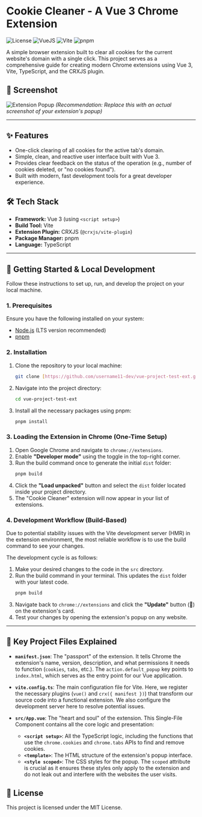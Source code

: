 # Cookie Cleaner - A Vue 3 Chrome Extension

![License](https://img.shields.io/badge/license-MIT-blue.svg)
![VueJS](https://img.shields.io/badge/Vue.js-3-42b883.svg)
![Vite](https://img.shields.io/badge/Vite-5-646cff.svg)
![pnpm](https://img.shields.io/badge/pnpm-10-f69220.svg)

A simple browser extension built to clear all cookies for the current website's domain with a single click. This project serves as a comprehensive guide for creating modern Chrome extensions using Vue 3, Vite, TypeScript, and the CRXJS plugin.

## 📸 Screenshot

![Extension Popup](./screenshot.png)
_(Recommendation: Replace this with an actual screenshot of your extension's popup)_

---

## ✨ Features

- One-click clearing of all cookies for the active tab's domain.
- Simple, clean, and reactive user interface built with Vue 3.
- Provides clear feedback on the status of the operation (e.g., number of cookies deleted, or "no cookies found").
- Built with modern, fast development tools for a great developer experience.

## 🛠️ Tech Stack

- **Framework:** Vue 3 (using `<script setup>`)
- **Build Tool:** Vite
- **Extension Plugin:** CRXJS (`@crxjs/vite-plugin`)
- **Package Manager:** pnpm
- **Language:** TypeScript

---

## 🚀 Getting Started & Local Development

Follow these instructions to set up, run, and develop the project on your local machine.

### 1. Prerequisites

Ensure you have the following installed on your system:

- [Node.js](https://nodejs.org/) (LTS version recommended)
- [pnpm](https://pnpm.io/installation)

### 2. Installation

1.  Clone the repository to your local machine:
    ```bash
    git clone [https://github.com/username11-dev/vue-project-test-ext.git](https://github.com/username11-dev/vue-project-test-ext.git)
    ```
2.  Navigate into the project directory:
    ```bash
    cd vue-project-test-ext
    ```
3.  Install all the necessary packages using pnpm:
    ```bash
    pnpm install
    ```

### 3. Loading the Extension in Chrome (One-Time Setup)

1.  Open Google Chrome and navigate to `chrome://extensions`.
2.  Enable **"Developer mode"** using the toggle in the top-right corner.
3.  Run the build command once to generate the initial `dist` folder:
    ```bash
    pnpm build
    ```
4.  Click the **"Load unpacked"** button and select the `dist` folder located inside your project directory.
5.  The "Cookie Cleaner" extension will now appear in your list of extensions.

### 4. Development Workflow (Build-Based)

Due to potential stability issues with the Vite development server (HMR) in the extension environment, the most reliable workflow is to use the build command to see your changes.

The development cycle is as follows:

1.  Make your desired changes to the code in the `src` directory.
2.  Run the build command in your terminal. This updates the `dist` folder with your latest code.
    ```bash
    pnpm build
    ```
3.  Navigate back to `chrome://extensions` and click the **"Update"** button (🔄) on the extension's card.
4.  Test your changes by opening the extension's popup on any website.

---

## 📁 Key Project Files Explained

- **`manifest.json`**: The "passport" of the extension. It tells Chrome the extension's name, version, description, and what permissions it needs to function (`cookies`, `tabs`, etc.). The `action.default_popup` key points to `index.html`, which serves as the entry point for our Vue application.

- **`vite.config.ts`**: The main configuration file for Vite. Here, we register the necessary plugins (`vue()` and `crx({ manifest })`) that transform our source code into a functional extension. We also configure the development server here to resolve potential issues.

- **`src/App.vue`**: The "heart and soul" of the extension. This Single-File Component contains all the core logic and presentation:
  - **`<script setup>`**: All the TypeScript logic, including the functions that use the `chrome.cookies` and `chrome.tabs` APIs to find and remove cookies.
  - **`<template>`**: The HTML structure of the extension's popup interface.
  - **`<style scoped>`**: The CSS styles for the popup. The `scoped` attribute is crucial as it ensures these styles only apply to the extension and do not leak out and interfere with the websites the user visits.

## 📄 License

This project is licensed under the MIT License.
